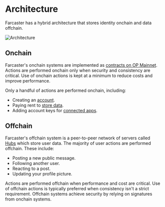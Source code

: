 # Architecture

Farcaster has a hybrid architecture that stores identity onchain and data offchain.

![Architecture](/assets/architecture.png)

## Onchain

Farcaster's onchain systems are implemented as [contracts on OP Mainnet](./contracts.md). Actions are performed onchain only when security and consistency are critical. Use of onchain actions is kept at a minimum to reduce costs and improve performance.

Only a handful of actions are performed onchain, including:

- Creating an [account](../what-is-farcaster/accounts.md).
- Paying rent to [store data](../what-is-farcaster/messages.md#storage).
- Adding account keys for [connected apps](../what-is-farcaster/apps.md#connected-apps).



## Offchain

Farcaster's offchain system is a peer-to-peer network of servers called [Hubs](./hubs.md) which store user data. The majority of user actions are performed offchain. These include:

- Posting a new public message.
- Following another user.
- Reacting to a post.
- Updating your profile picture.

Actions are performed offchain when performance and cost are critical. Use of offchain actions is typically preferred when consistency isn't a strict requirement. Offchain systems achieve security by relying on signatures from onchain systems.
